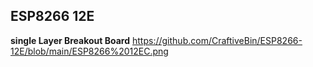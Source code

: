 ## ESP8266 12E
**single Layer Breakout Board**
https://github.com/CraftiveBin/ESP8266-12E/blob/main/ESP8266%2012EC.png
